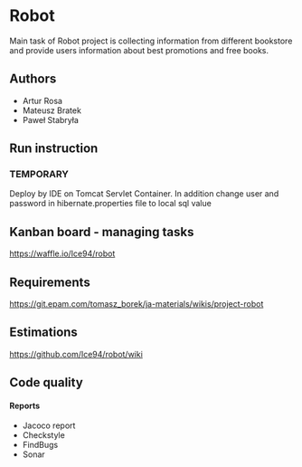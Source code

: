 
# Robot
Main task of Robot project is collecting information from different 
bookstore and provide users information about best promotions 
and free books.

## Authors

 - Artur Rosa
 - Mateusz Bratek
 - Paweł Stabryła 
  
## Run instruction 
 
 ### TEMPORARY 
    
   Deploy by IDE on Tomcat Servlet Container. 
   In addition change user and password in hibernate.properties file to local sql value
 

## Kanban board - managing tasks

https://waffle.io/Ice94/robot

## Requirements 

https://git.epam.com/tomasz_borek/ja-materials/wikis/project-robot

## Estimations

https://github.com/Ice94/robot/wiki

## Code quality

#### Reports
 - Jacoco report
 - Checkstyle
 - FindBugs
 - Sonar
  
 

